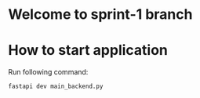 # Welcome to sprint-1 branch

# How to start application

Run following command:

`fastapi dev main_backend.py`
